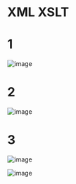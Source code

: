 # XML XSLT
# 1
![image](https://github.com/A-Wahab-Aamir/Xml_Xslt/assets/83786802/4bea88b1-6ab3-48da-a3ee-de082e352aa4)
# 2
![image](https://github.com/A-Wahab-Aamir/Xml_Xslt/assets/83786802/a0a79962-6945-4233-a8ef-8f152797baa6)
# 3
![image](https://github.com/A-Wahab-Aamir/Xml_Xslt/assets/83786802/c7dd3d91-581e-4d5e-a2ae-2b402bc7d988)

![image](https://github.com/A-Wahab-Aamir/Xml_Xslt/assets/83786802/c8621191-9c37-4540-8574-de50ec1427b9)
